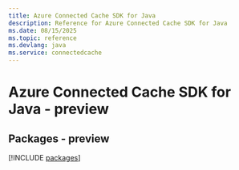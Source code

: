 ```yaml
---
title: Azure Connected Cache SDK for Java
description: Reference for Azure Connected Cache SDK for Java
ms.date: 08/15/2025
ms.topic: reference
ms.devlang: java
ms.service: connectedcache
---
```

# Azure Connected Cache SDK for Java - preview
## Packages - preview
[!INCLUDE [packages](connected-cache-index.md)]